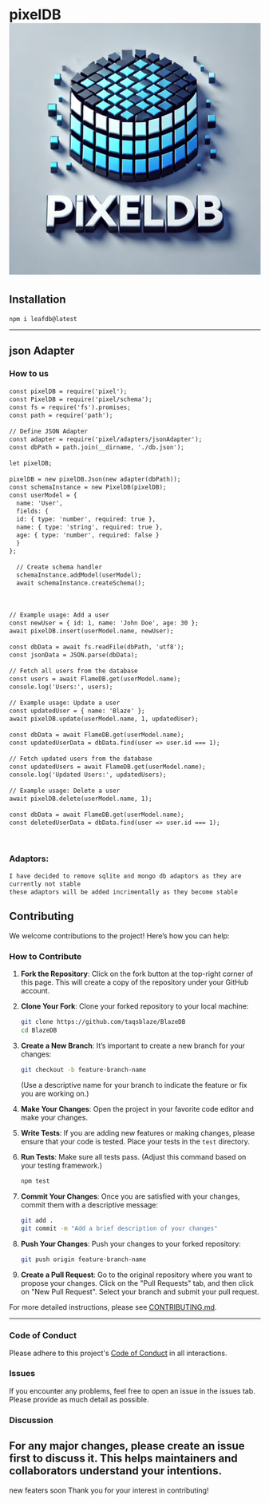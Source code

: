 # pixelDB ![alt text](https://raw.githubusercontent.com/TaqsBlaze/BlazeDB/refs/heads/main/image/pixel.webp)

## Installation
`npm i leafdb@latest`

----
## json Adapter

### How to us


```
const pixelDB = require('pixel'); 
const PixelDB = require('pixel/schema');
const fs = require('fs').promises;
const path = require('path');

// Define JSON Adapter
const adapter = require('pixel/adapters/jsonAdapter');
const dbPath = path.join(__dirname, './db.json');

let pixelDB;

pixelDB = new pixelDB.Json(new adapter(dbPath));
const schemaInstance = new PixelDB(pixelDB);
const userModel = {
  name: 'User',
  fields: {
  id: { type: 'number', required: true },
  name: { type: 'string', required: true },
  age: { type: 'number', required: false }
  }
};

  // Create schema handler
  schemaInstance.addModel(userModel);
  await schemaInstance.createSchema();

 

// Example usage: Add a user
const newUser = { id: 1, name: 'John Doe', age: 30 };
await pixelDB.insert(userModel.name, newUser);

const dbData = await fs.readFile(dbPath, 'utf8');
const jsonData = JSON.parse(dbData);

// Fetch all users from the database
const users = await FlameDB.get(userModel.name);
console.log('Users:', users);

// Example usage: Update a user
const updatedUser = { name: 'Blaze' };
await pixelDB.update(userModel.name, 1, updatedUser);

const dbData = await FlameDB.get(userModel.name);
const updatedUserData = dbData.find(user => user.id === 1);

// Fetch updated users from the database
const updatedUsers = await FlameDB.get(userModel.name);
console.log('Updated Users:', updatedUsers);

// Example usage: Delete a user
await pixelDB.delete(userModel.name, 1);

const dbData = await FlameDB.get(userModel.name);
const deletedUserData = dbData.find(user => user.id === 1);



```
### Adaptors:
```
I have decided to remove sqlite and mongo db adaptors as they are currently not stable
these adaptors will be added incrimentally as they become stable
```

## Contributing

We welcome contributions to the project! Here’s how you can help:

### How to Contribute

1. **Fork the Repository**: Click on the fork button at the top-right corner of this page. This will create a copy of the repository under your GitHub account.

2. **Clone Your Fork**: Clone your forked repository to your local machine:
    ```bash
    git clone https://github.com/taqsblaze/BlazeDB
    cd BlazeDB
    ```

3. **Create a New Branch**: It’s important to create a new branch for your changes:
    ```bash
    git checkout -b feature-branch-name
    ```
    (Use a descriptive name for your branch to indicate the feature or fix you are working on.)

4. **Make Your Changes**: Open the project in your favorite code editor and make your changes.

5. **Write Tests**: If you are adding new features or making changes, please ensure that your code is tested. Place your tests in the `test` directory.

6. **Run Tests**: Make sure all tests pass. (Adjust this command based on your testing framework.)
    ```bash
    npm test
    ```

7. **Commit Your Changes**: Once you are satisfied with your changes, commit them with a descriptive message:
    ```bash
    git add .
    git commit -m "Add a brief description of your changes"
    ```

8. **Push Your Changes**: Push your changes to your forked repository:
    ```bash
    git push origin feature-branch-name
    ```

9. **Create a Pull Request**: Go to the original repository where you want to propose your changes. Click on the "Pull Requests" tab, and then click on "New Pull Request". Select your branch and submit your pull request.


For more detailed instructions, please see [CONTRIBUTING.md](CONTRIBUTING.md).
<hr>

### Code of Conduct

Please adhere to this project's [Code of Conduct](CODE_OF_CONDUCT.md) in all interactions.

### Issues

If you encounter any problems, feel free to open an issue in the issues tab. Please provide as much detail as possible.

### Discussion

For any major changes, please create an issue first to discuss it. This helps maintainers and collaborators understand your intentions.
---
new featers soon
Thank you for your interest in contributing!
